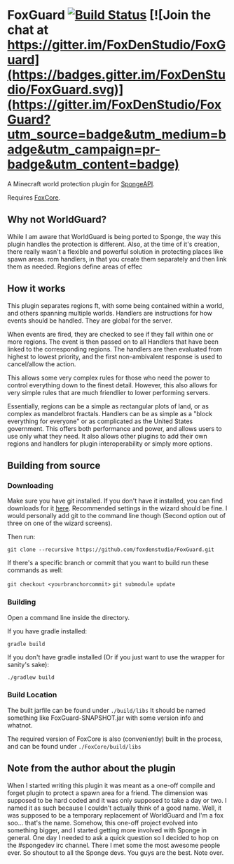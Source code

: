 # FoxGuard [![Build Status](https://travis-ci.org/FoxDenStudio/FoxGuard.svg?branch=master)](https://travis-ci.org/FoxDenStudio/FoxGuard) [![Join the chat at https://gitter.im/FoxDenStudio/FoxGuard](https://badges.gitter.im/FoxDenStudio/FoxGuard.svg)](https://gitter.im/FoxDenStudio/FoxGuard?utm_source=badge&utm_medium=badge&utm_campaign=pr-badge&utm_content=badge)
A Minecraft world protection plugin for [SpongeAPI](https://github.com/SpongePowered/SpongeAPI).

Requires [FoxCore](https://github.com/FoxDenStudio/FoxCore).

## Why not WorldGuard?
While I am aware that WorldGuard is being ported to Sponge, the way this plugin handles the protection is different.
Also, at the time of it's creation, there really wasn't a flexible and powerful solution in protecting places like spawn areas.
rom handlers, in that you create them separately and then link them as needed.
Regions define areas of effec
## How it works
This plugin separates regions ft, with some being contained within a world, and others spanning multiple worlds.
Handlers are instructions for how events should be handled. They are global for the server.

When events are fired, they are checked to see if they fall within one or more regions. 
The event is then passed on to all Handlers that have been linked to the corresponding regions. 
The handlers are then evaluated from highest to lowest priority, and the first non-ambivalent response is used to cancel/allow the action.

This allows some very complex rules for those who need the power to control everything down to the finest detail.
However, this also allows for very simple rules that are much friendlier to lower performing servers.

Essentially, regions can be a simple as rectangular plots of land, or as complex as mandelbrot fractals.
Handlers can be as simple as a "block everything for everyone" or as complicated as the United States government.
This offers both performance and power, and allows users to use only what they need.
It also allows other plugins to add their own regions and handlers for plugin interoperability or simply more options.

## Building from source
### Downloading
Make sure you have git installed. If you don't have it installed, you can find downloads for it [here](https://git-scm.com/downloads).
Recommended settings in the wizard should be fine. I would personally add git to the command line though (Second option out of three on one of the wizard screens).

Then run:

`git clone --recursive https://github.com/foxdenstudio/FoxGuard.git`

If there's a specific branch or commit that you want to build run these commands as well:

`git checkout <yourbranchorcommit>`
`git submodule update`

### Building
Open a command line inside the directory.

If you have gradle installed:

`gradle build`

If you don't have gradle installed (Or if you just want to use the wrapper for sanity's sake):

`./gradlew build`

### Build Location
The built jarfile can be found under `./build/libs`
It should be named something like FoxGuard-SNAPSHOT.jar with some version info and whatnot.

The required version of FoxCore is also (conveniently) built in the process, and can be found under `./FoxCore/build/libs`

## Note from the author about the plugin 
When I started writing this plugin it was meant as a one-off compile and forget plugin to protect a spawn area for a friend.
The dimension was supposed to be hard coded and it was only supposed to take a day or two. I named it as such because I couldn't actually think of a good name.
Well, it was supposed to be a temporary replacement of WorldGuard and I'm a fox soo... that's the name.
Somehow, this one-off project evolved into something bigger, and I started getting more involved with Sponge in general.
One day I needed to ask a quick question so I decided to hop on the #spongedev irc channel. There I met some the most awesome people ever.
So shoutout to all the Sponge devs. You guys are the best.
Note over.